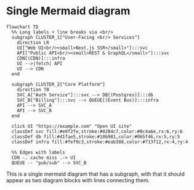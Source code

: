 # Single Mermaid diagram

```mermaid
flowchart TD
  %% Long labels + line breaks via <br/>
  subgraph CLUSTER_1["User-Facing <br/> Services"]
    direction LR
    UI["Web UI<br/><small>Next.js SSR</small>"]:::svc
    API["Public API<br/><small>REST & GraphQL</small>"]:::svc
    CDN[(CDN)]:::infra
    UI -->|fetch| API
    UI --> CDN
  end

  subgraph CLUSTER_2["Core Platform"]
    direction TB
    SVC_A["Auth Service"]:::svc --> DB[(Postgres)]:::db
    SVC_B["Billing"]:::svc --> QUEUE[(Event Bus)]:::infra
    API --> SVC_A
    API --> SVC_B
  end

  click UI "https://example.com" "Open UI site"
  classDef svc fill:#e0f2fe,stroke:#0284c7,color:#0c4a6e,rx:6,ry:6
  classDef db fill:#d1fae5,stroke:#10b981,color:#065f46,rx:5,ry:5
  classDef infra fill:#fef9c3,stroke:#eab308,color:#713f12,rx:4,ry:4

  %% Edges with labels
  CDN -. cache miss .-> UI
  QUEUE -- "pub/sub" --> SVC_B
```

This is a single mermaid diagram that has a subgraph, with that it should appear as two diagram blocks with lines connecting them.